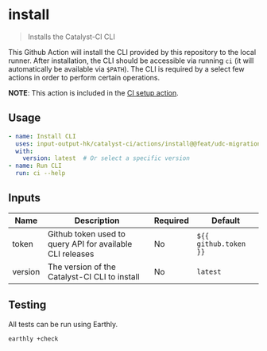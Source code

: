 # install

> Installs the Catalyst-CI CLI

This Github Action will install the CLI provided by this repository to the local runner.
After installation, the CLI should be accessible via running `ci` (it will automatically be available via `$PATH`).
The CLI is required by a select few actions in order to perform certain operations.

**NOTE**: This action is included in the [CI setup action](../setup/).

## Usage

```yaml
- name: Install CLI
  uses: input-output-hk/catalyst-ci/actions/install@@feat/udc-migration
  with:
    version: latest  # Or select a specific version
- name: Run CLI
  run: ci --help
```

## Inputs

| Name    | Description                                               | Required | Default               |
| ------- | --------------------------------------------------------- | -------- | --------------------- |
| token   | Github token used to query API for available CLI releases | No       | `${{ github.token }}` |
| version | The version of the Catalyst-CI CLI to install             | No       | `latest`              |

## Testing

All tests can be run using Earthly.

```bash
earthly +check
```
